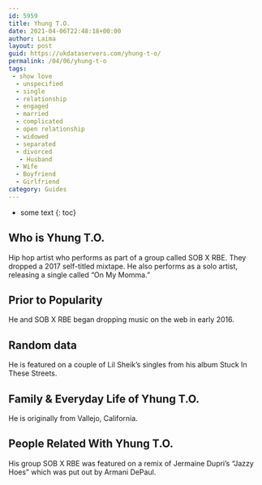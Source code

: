 ```yaml
---
id: 5959
title: Yhung T.O.
date: 2021-04-06T22:48:18+00:00
author: Laima
layout: post
guid: https://ukdataservers.com/yhung-t-o/
permalink: /04/06/yhung-t-o
tags:
 - show love
  - unspecified
  - single
  - relationship
  - engaged
  - married
  - complicated
  - open relationship
  - widowed
  - separated
  - divorced
   - Husband
  - Wife
  - Boyfriend
  - Girlfriend
category: Guides
---
```


* some text
{: toc}


## Who is Yhung T.O.
                  
                  
                  
Hip hop artist who performs as part of a group called SOB X RBE. They dropped a 2017 self-titled mixtape. He also performs as a solo artist, releasing a single called &#8220;On My Momma.&#8221; 
                  
              
            
              
            
                
                
                
## Prior to Popularity
                  
                  
                  
He and SOB X RBE began dropping music on the web in early 2016.
                  
              
            
              
            
                
                
                
## Random data
                  
                  
                  
He is featured on a couple of Lil Sheik&#8217;s singles from his album Stuck In These Streets.
                  
              
            
              
            
                
                
                
## Family & Everyday Life of Yhung T.O.
                  
                  
                  
He is originally from Vallejo, California.
                  
              
            
              
            
                
                
                
## People Related With Yhung T.O.
                  
                  
                  
His group SOB X RBE was featured on a remix of Jermaine Dupri&#8217;s &#8220;Jazzy Hoes&#8221; which was put out by Armani DePaul.
                  
              
            
              
            
                
              
            
              
              
            
            
              
            
          
          
          